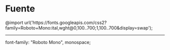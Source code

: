 <h1>Fuente</h1>
@import url('https://fonts.googleapis.com/css2?family=Roboto+Mono:ital,wght@0,100..700;1,100..700&display=swap');
<hr/>
font-family: "Roboto Mono", monospace;
